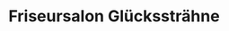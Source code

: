 ---
title: "Friseursalon Glückssträhne"
url: /mauern/friseursalon-gluecksstraehne/
shop: Friseur
---